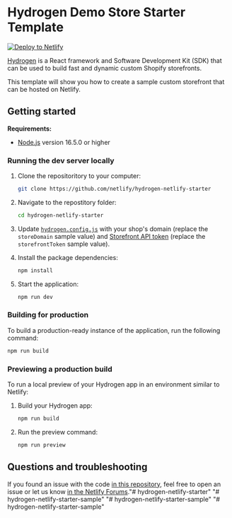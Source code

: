 # Hydrogen Demo Store Starter Template

<a href="https://app.netlify.com/start/deploy?repository=https://github.com/netlify/hydrogen-netlify-starter"><img src="https://www.netlify.com/img/deploy/button.svg" alt="Deploy to Netlify"></a>

[Hydrogen](https://shopify.dev/custom-storefronts/hydrogen) is a React framework and Software Development Kit (SDK) that can be used to build fast and dynamic custom Shopify storefronts.

This template will show you how to create a sample custom storefront that can be hosted on Netlify.

## Getting started

**Requirements:**

- [Node.js](https://nodejs.org/en/) version 16.5.0 or higher

### Running the dev server locally

1. Clone the repositoritory to your computer:
    ```bash
    git clone https://github.com/netlify/hydrogen-netlify-starter
    ```

2. Navigate to the repostitory folder:
    ```bash
    cd hydrogen-netlify-starter
    ```

3. Update [`hydrogen.config.js`](hydrogen.config.js) with your shop's domain (replace the `storeDomain` sample value) and [Storefront API token](https://shopify.dev/api/examples/storefront-api#step-2-generate-a-storefront-api-access-token) (replace the `storefrontToken` sample value).

4. Install the package dependencies:
    ```bash
    npm install
    ```

5. Start the application:
    ```bash
    npm run dev
    ```

### Building for production

To build a production-ready instance of the application, run the following command:

```bash
npm run build
```

### Previewing a production build

To run a local preview of your Hydrogen app in an environment similar to Netlify:

1. Build your Hydrogen app:
    ```bash
    npm run build
    ```

2. Run the preview command:
    ```bash
    npm run preview
    ```

## Questions and troubleshooting

If you found an issue with the code [in this repository](https://github.com/netlify/hydrogen-netlify-starter/), feel free to open an issue or let us know [in the Netlify Forums](https://answers.netlify.com/)."# hydrogen-netlify-starter" 
"# hydrogen-netlify-starter-sample" 
"# hydrogen-netlify-starter-sample" 
"# hydrogen-netlify-starter-sample" 
